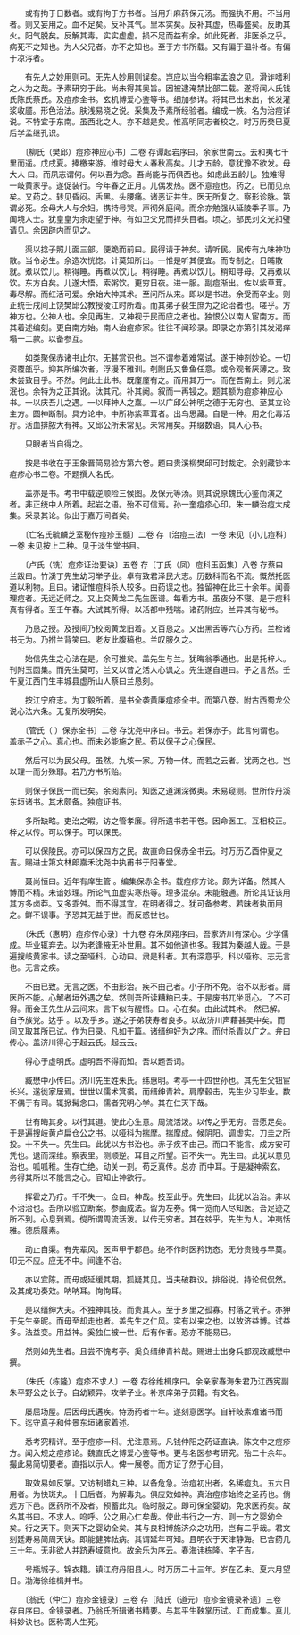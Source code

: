 <!-- { "loadSidebar": true } -->
　　或有拘于日数者。或有拘于方书者。当用升麻药保元汤。而强执不用。不当用者。则又妄用之。血不足矣。反补其气。里本实矣。反补其虚，热毒盛矣。反助其火。阳气脱矣。反解其毒。实实虚虚。损不足而益有余。如此死者。非医杀之乎。病死不之知也。为人父兄者。亦不之知也。至于方书所载。又有偏于温补者。有偏于凉泻者。

　　有先人之妙用则可。无先人妙用则误矣。岂应以当今粗率孟浪之见。滑诈嗜利之人为之哉。予素研穷于此。尚未得其奥旨。因被逮淹禁比部二载。遂将闻人氏钱氏陈氏蔡氏。及痘疹全书。玄机博爱心鉴等书。细加参详。将其已出未出，长发灌浆收靥。形色治法。肤浅易晓之说。采集及予素所经验者。编成一帙。名为治痘详说。不特宜于东南。虽西北之人。亦不越是矣。惟高明同志者校之。时万历癸巳夏后学孟继孔识。

　　〔柳氏（樊邱）痘疹神应心书〕二卷 存谭起岩序曰。余家世南云。去和夷七千里而遥。戊戌夏。捧檄来游。维时母大人春秋高矣。儿才五龄。意犹豫不欲发。母大人 曰。而夙志谓何。何以吾为念。吾尚能与而俱西也。如虑此五龄儿。独难得一岐黄家乎。遂促装行。今年春之正月。儿偶发热。医不意痘也。药之。已而见点矣。又药之。转见昏闷。舌黑。头腰痛。诸恶证并生。医无所复之。察形诊脉。第谓必死。余母大人与余妇。携持号哭。声彻外庭间。而余亦勉强从延陵季子事。乃阖境人士。犹皇皇为余走望于神。有如卫父兄而捍头目者。顷之。部民刘文光扣璧请见。余因辟内而见之。

　　渠以捻子照儿面三部。便跪而前曰。民得请于神矣。请听民。民传有九味神功散。当令必生。余造次恍惚。计莫知所出。一惟是听其便宜。而专制之。日晡散就。煮以饮儿。稍得睡。再煮以饮儿。稍得睡。再煮以饮儿。稍知寻母。又再煮以饮。东方白矣。儿遂大悟。索粥饮。更穷日夜。进一服。副痘渐出。佐以紫草茸。毒尽解。而红活可爱。余始大神其术。至问所从来。即以是书进。余受而卒业。则正统壬戌间上饶樊邱公教授凌江时所着。而其弟子裴生庶为之论治者也。嗟乎。方神方也。公神人也。余见再生。又神视于民而应之者也。独恨公以南人宦南方。而其着述编刻。更自南方始。南人治痘疹家。往往不闻珍录。即录之亦第引其发渴痒塌一二款。以备参互。

　　如类聚保赤诸书止尔。无甚赏识也。岂不谓参着难常试。遂于神剂妙论。一切资覆瓿乎。抑其所编次者。浮漫不雅训。剞劂氏又鲁鱼任意。或令观者厌薄之。致未尝致目乎。不然。何此土此书。既廑廑有之。而用其万一。而在吾南土。则尤泯泯也。余特为之正其讹。汰其冗。补其阙。叙而一再锓之。题其额为痘疹神应心书。一以庆吾儿之遇。一以拜神人之嘉。一以广邱公神明之德于无穷也。至其立论主方。圆神断制。具方论中。中所称紫草茸者。出乌思藏。自是一种。用之化毒活疔。活血排脓大有神。又邱公所未常见。未常用矣。并缀数语。具入心书。

　　只眼者当自得之。

　　按是书收在于王象晋简易验方第六卷。题曰贵溪柳樊邱可封裁定。余别藏钞本痘疹心书二卷。不题撰人名氏。

　　盖亦是书。考书中载逆顺险三候图。及保元等汤。则其说原魏氏心鉴而演之者。非正统中人所着。起岩之语。殆不可信焉。孙一奎痘疹心印。朱一麟治痘大成集。采录其论。似出于嘉万间者矣。

　　〔亡名氏毓麟芝室秘传痘疹玉髓〕二卷 存〔治痘三法〕一卷 未见〔小儿痘科〕一卷 未见按上二种。见于淡生堂书目。

　　〔卢氏（铣）痘疹证治要诀〕五卷 存〔丁氏（凤）痘科玉函集〕八卷 存蔡曰兰跋曰。竹溪丁先生幼习举子业。卓有致君泽民大志。历数科而名不流。慨然托医道以利物。且曰。诸证惟痘科杀人较多。由药误之也。独留神在此三十余年。闻善理痘者。无远近师之。又上交黄龙二先生医谱。每看方书。虽夜分不寝。是于痘科真有得者。至壬午春。大试其所得。以活都中残喘。诸药附应。兰异其有秘书。

　　乃恳之授。及授间乃校阅黄龙旧着。又百恳之。又出黑舌等六心方药。兰检诸书无为。乃拊兰背笑曰。老友此腹稿也。兰叹服久之。

　　始信先生之心法在是。余可推矣。盖先生与兰。犹晦翁季通也。出是托梓人。刊附玉函集。而先生莫可。兰又以昔之活人心讽之。先生遂自道曰。子之言然。壬午夏江西门生丰城县虚所山人蔡曰兰恳刻。

　　按江宁府志。为丁毅所着。是书全袭黄廉痘疹全书。而第八卷。附古西蜀龙公说心法六条。无复所发明矣。

　　〔管氏（ ）保赤全书〕二卷 存沈尧中序曰。书云。若保赤子。此言何谓也。盖赤子之心。真心也。而未必能施之民。苟以保子之心保民。

　　然后可以为民父母。虽然。九垓一家。万物一体。而若之云者。犹两之也。岂以理一而分殊耶。若乃方书所贻。

　　则保子保民一而已矣。余阅素问。知医之道渊深微奥。未易窥测。世所传丹溪东垣诸书。其术颇备。独痘证书。

　　多所缺略。吏治之暇。访之管孝廉。得所遗书若干卷。因命医工。互相校正。梓之以传。可以保子。可以保民。

　　可以保陵民。亦可以保四方之民。故直命曰保赤全书云。时万历乙酉仲夏之吉。赐进士第文林郎嘉禾沈尧中执甫书于阳春堂。

　　聂尚恒曰。近年有庠生管 。编集保赤全书。载痘疹方论。颇为详备。然其人博而不精。未谙妙理。所论气血虚实寒热等。理多混杂。未能融通。所论其证该用其方多卤莽。又多乖舛。而不得其宜。在明者得之。犹可备参考。若昧者执而用之。鲜不误事。予恐其无益于世。而反惑世也。

　　〔朱氏（惠明）痘疹传心录〕十九卷 存朱凤翔序曰。吾家济川有深心。少学儒成。毕业辄弃去。以为老逢掖无补世用。其不如他道也多。我其为秦越人哉。于是遍搜岐黄家书。读之至哑科。心动曰。隶是科者。其有深意乎。科以哑称。志无言也。无言之疾。

　　不由已致。无言之医。不由形治。疾不由己者。小子所不免。治不以形者。庸医所不能。心解者垣外遇之矣。然则吾所读糟粕已夫。于是废书兀坐觅心。了不可得。而会王先生从云间来。言下似有醒悟。曰。心在矣。由此试其术。 然已解。自予族党。达乎 。以及乎乡。遂之子弟获寿者良多。以故济川声藉甚吴中矣。而间又取其所已试。作为日录。凡如干篇。诸缙绅好为之序。而付杀青以广之。弁曰传心。盖济川得心于起云氏。起云云。

　　得心于虚明氏。虚明吾不得而知。吾以题吾词。

　　臧懋中小传曰。济川先生姓朱氏。纬惠明。考亭一十四世孙也。其先生父钮宦长兴。遂徙家居焉。世世以儒术箕裘。而缙绅青衿。肩摩毂击。先生少习毕业。数不偶于有司。辄掀髯念曰。儒者究明心学。其在仁天下哉。

　　世有晦其身。以行其道。使此心生意。周流活泼。以传之乎无穷。吾愿足矣。于是遍搜岐黄卢扁仓公之书。以哑科为揣摩。揣摩成。候阴阳。调虚实。刀圭之所投。十不失一。先生曰。此犹以方书治也。赤子疾不由己。而口不能言。成方安可凭也。退而深维。察表里。测顺逆。耳目之所望。百不失一。先生曰。此犹以意见治也。呱呱稚。生存亡绝。动关一剂。苟乏真传。总亦 而中耳。于是凝神索玄。务得其所以不能言之心。官知止神欲行。

　　挥霍之乃疗。千不失一。佥曰。神哉。技至此乎。先生曰。此犹以治治。非以不治治也。吾所以验立断案。参画成法。留为左券。俾一览而人尽知医。吾足迹之所不到。心息到焉。傥所谓周流活泼。以传无穷者。其在兹乎。先生为人。冲夷恬雅。德质履素。

　　动止自渠。有先辈风。医声甲于郡邑。绝不作时医矜饬态。无分贵贱与早莫。叩无不应。应无不中。间逢不治。

　　亦以宜陈。而毋或延缓其期。狐疑其见。当夫破群议。排俗说。持论侃侃然。及其成功奏效。呐呐耳。恂恂耳。

　　是以缙绅大夫。不独神其技。而贵其人。至于乡里之孤寡。村落之茕孑。亦狎于先生亲昵。而毋至却走也者。盖先生之仁风。实有以来之也。以故济益博。试益多。法益变。用益神。奚独仁被一世。后有作者。恐亦不能易已。

　　然则如先生者。且尝不愧考亭。奚负缙绅青衿哉。赐进士出身兵部观政臧懋中撰。

　　〔朱氏（栋隆）痘疹不求人〕一卷 存徐维楫序曰。余亲家春海朱君乃江西宪副朱平野公之长子。自幼颖异。攻举子业。补京庠弟子员籍。有文名。

　　屡屈场屋。后因母氏遘疾。侍汤药者十年。遂刻意医学。自轩岐素难诸书而下。迄守真子和仲景东垣诸家着述。

　　悉考究精详。至于痘疹一科。尤注意焉。凡钱仲阳之药证直诀。陈文中之痘疹方。闻入规之痘疹论。魏直氏之博爱心鉴等书。更与名医参考研究。殆二十余年。撮此易简切要者。直指以示人。俾一展卷。而方证了然于心目。

　　取效易如反掌。又访制蜡丸三种。以备危急。治痘初出者。名稀痘丸。五六日用者。为快斑丸。十日后者。为解毒丸。俱应效如神。真治痘疹始终之圣药也。倘远方下邑。医药所不及者。预蓄此丸。临时服之。即可保全婴幼。免求医药矣。故名其书曰。不求人。呜呼。公之用心仁矣哉。使此书行之一方。则一方之婴幼全矣。行之天下。则天下之婴幼全矣。其与良相博施济众之功用。岂有二乎哉。君文刻廷寿易简周天诀。即能健脾祛病。其谓延年可知。且明农于天津静海。已舍药几三十年。无非欲人并跻寿域意也。故余乐为序云。春海讳栋隆。字子吉。

　　号瓶城子。锦衣籍。镇江府丹阳县人。时万历二十三年。岁在乙未。夏六月望日。渤海徐维楫并书。

　　〔翁氏（仲仁）痘疹金镜录〕三卷 存〔陆氏（道元）痘疹金镜录补遗〕三卷 存自序曰。金镜录者。乃翁氏所辑诸书精要。与其平生鞅掌历试。汇而成集。真儿科妙诀也。医称寄人生死。

